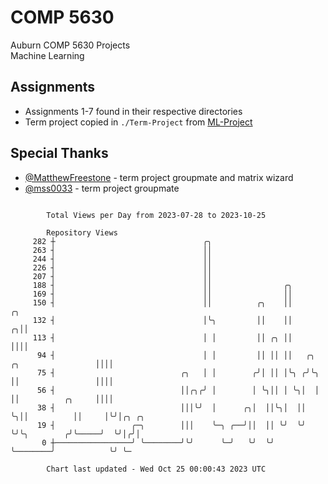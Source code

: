 # COMP 5630
Auburn COMP 5630 Projects  
Machine Learning

## Assignments
- Assignments 1-7 found in their respective directories
- Term project copied in `./Term-Project` from [ML-Project](https://github.com/wumphlett/ML-Project)

## Special Thanks
- [@MatthewFreestone](https://github.com/MatthewFreestone) - term project groupmate and matrix wizard
- [@mss0033](https://github.com/mss0033) - term project groupmate

```

        Total Views per Day from 2023-07-28 to 2023-10-25

        Repository Views
     282 ┼                                 ╭╮
     263 ┤                                 ││
     244 ┤                                 ││
     226 ┤                                 ││
     207 ┤                                 ││
     188 ┤                                 ││                ╭╮
     169 ┤                                 ││                ││
     150 ┤                                 ││          ╭╮    ││                            ╭╮
     132 ┤                                 │╰╮         ││    ││                          ╭╮││
     113 ┤                                 │ │         ││ ╭╮ ││                          ││││
      94 ┤                                 │ │         ││ ││ ││   ╭╮  ╭╮                 ││││
      75 ┤                            ╭╮   │ │        ╭╯│ ││ │╰╮ ╭╯╰╮ ││                 ││││
      56 ┤                            ││╭╮╭╯ │        │ ╰╮││ │ ╰╮│  │ ││          ╭╮     ││││
      38 ┤                            │││╰╯  │      ╭╮│  ││╰╮│  ││  ╰╮││          ││     │╰╯│╭╮ ╭╮
      19 ┤                 ╭─╮        │││    ╰─╮ ╭──╯││  ││ ╰╯  ╰╯   ╰╯╰╮        ╭╯╰─────╯  ╰╯│╭╯│
       0 ┼─────────────────╯ ╰────────╯╰╯      ╰─╯   ╰╯  ╰╯             ╰────────╯            ╰╯ ╰─

        Chart last updated - Wed Oct 25 00:00:43 2023 UTC
        
```
